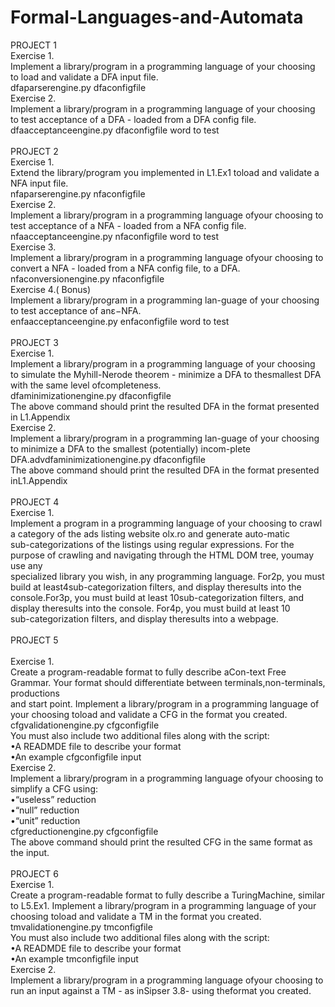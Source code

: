 # Formal-Languages-and-Automata

PROJECT 1 <br />
Exercise 1. <br />
Implement a library/program in a programming language of your choosing to load and validate a DFA input file. <br />
dfaparserengine.py dfaconfigfile <br />
Exercise 2. <br />
Implement a library/program in a programming language of your choosing to test acceptance of a DFA - loaded from a DFA config file. <br />
dfaacceptanceengine.py dfaconfigfile word to test <br />
<br />
    PROJECT 2 <br />
Exercise  1. <br />
Extend  the  library/program  you  implemented  in  L1.Ex1  toload and validate a NFA input file. <br />
nfaparserengine.py   nfaconfigfile <br />
Exercise 2. <br />
Implement  a  library/program  in  a  programming  language  ofyour choosing to test acceptance of a NFA - loaded from a NFA config file. <br />
nfaacceptanceengine.py   nfaconfigfile  word to test <br />
Exercise 3. <br />
Implement  a  library/program  in  a  programming  language  ofyour choosing to convert a NFA - loaded from a NFA config file, to a DFA. <br />
nfaconversionengine.py   nfaconfigfile <br /> 
Exercise 4.( Bonus)  <br />
Implement a library/program in a programming lan-guage of your choosing to test acceptance of anε−NFA. <br />
enfaacceptanceengine.py   enfaconfigfile  word to test <br />
<br />
    PROJECT 3 <br />
Exercise 1.<br />
Implement a library/program in a programming language of your choosing to simulate the Myhill-Nerode theorem - minimize a DFA to thesmallest DFA with the same level ofcompleteness. <br />
dfaminimizationengine.py  dfaconfigfile <br />
The above command should print the resulted DFA in the format presented in L1.Appendix <br />
Exercise 2.  <br />
Implement a library/program in a programming lan-guage of your choosing to minimize a DFA to the smallest (potentially) incom-plete <br />
DFA.advdfaminimizationengine.py  dfaconfigfile <br />
The above command should print the resulted DFA in the format presented inL1.Appendix <br />
<br />
    PROJECT 4 <br /> 
Exercise 1. <br /> 
Implement a program in a programming language of your choosing to crawl a category of the ads listing website olx.ro and generate auto-matic  <br /> 
sub-categorizations of the listings using regular expressions. For the purpose of crawling and navigating through the HTML DOM tree, youmay use any <br /> 
specialized library you wish, in any programming language. For2p,  you  must  build  at  least4sub-categorization  filters,  and  display  theresults into the <br />  console.For3p,  you  must  build  at  least 10sub-categorization  filters,  and  display  theresults into the console. For4p,  you  must  build  at  least 10 <br /> 
sub-categorization  filters,  and  display  theresults into a webpage.  <br /> 
<br /> 
    PROJECT 5 <br /> 
<br /> 
Exercise 1. <br />
Create a program-readable format to fully describe aCon-text Free Grammar. Your format should  differentiate  between  terminals,non-terminals, productions  <br />
and start point. Implement  a  library/program  in  a  programming  language  of  your  choosing  toload and validate a CFG in the format you created. <br />
cfgvalidationengine.py   cfgconfigfile <br /> 
You must also include two additional files along with the script: <br />
•A READMDE file to describe your format <br />
•An example cfgconfigfile input <br />
Exercise 2. <br />
Implement  a  library/program  in  a  programming  language  ofyour choosing to simplify a CFG using: <br />
•“useless” reduction <br />
•“null” reduction <br />
•“unit” reduction <br />
cfgreductionengine.py  cfgconfigfile <br />
The  above  command  should  print  the  resulted  CFG  in  the  same  format  as  the input. <br />
<br />
    PROJECT 6 <br />
Exercise 1. <br />
Create a program-readable format to fully describe a TuringMachine, similar to L5.Ex1. Implement  a  library/program  in  a  programming  language  of  your  choosing  toload and validate a TM in the format you created. <br />
tmvalidationengine.py   tmconfigfile <br />
You must also include two additional files along with the script: <br />
•A READMDE file to describe your format <br />
•An example tmconfigfile input <br />
Exercise 2. <br />
Implement  a  library/program  in  a  programming  language  ofyour  choosing  to  run  an  input  against  a  TM  -  as  inSipser 3.8-  using  theformat you created.
